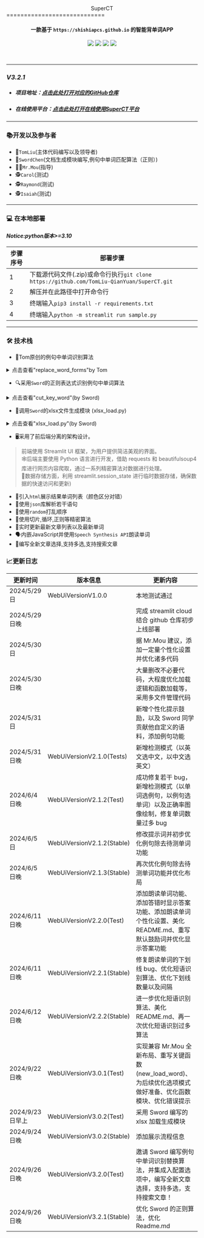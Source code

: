<center>  SuperCT  </center>
============================

#### <center> 一款基于 `https://shishiapcs.github.io` 的智能背单词APP</center>

<center>

![](https://img.shields.io/badge/SuperCT-智能背单词APP-yellow)
![](https://img.shields.io/badge/TomLiu-原创例句单词匹配算法-blue)
![](https://img.shields.io/badge/SwordChen-例句单词匹配正则算法,xlsx生成-green)
![](https://img.shields.io/badge/技术架构-前后端分离设计-red)

</center>
<br>

---

### *V3.2.1*

- ##### 项目地址：[点击此处打开对应的GitHub仓库](https://github.com/TomLiu-QianYuan/SuperCT)
- ##### 在线使用平台：[点击此处打开在线使用SuperCT平台](https://superct.streamlit.app/)

---

### 📚开发以及参与者

- 🎯`TomLiu`(主体代码编写以及领导者)
- 📝`SwordChen`(文档生成模块编写,例句中单词匹配算法（正则）)
- 👨‍🏫`Mr.Mou`(指导)
- 🕵️`Carol`(测试)
- 🕵️`Raymond`(测试)
- 🕵️`Isaiah`(测试)

----------

### 💻 在本地部署

#### *Notice:python版本>=3.10*

| 步骤序号 | 部署步骤                                                                          |
|------|-------------------------------------------------------------------------------|
| 1    | 下载源代码文件(.zip)或命令行执行`git clone https://github.com/TomLiu-QianYuan/SuperCT.git` |
| 2    | 解压并在此路径中打开命令行                                                                 |
| 3    | 终端输入`pip3 install -r requirements.txt`                                        |
| 4    | 终端输入`python -m streamlit run sample.py`                                       |

----------

### 🛠️ 技术栈</h2>

- 📘Tom原创的例句中单词识别算法

<details>

- ` 原创算法` :句子中寻找`变形单词算法`(三层递归结合大小写匹配以及字符串截断)(
  该算法是搜罗全网`代码最少`的运行`效率最高`的效果最好的算法)

<summary>点击查看"replace_word_forms"by Tom</summary>

```
def delete_all_char(string: str,
                    s_char=None) -> str:
    if s_char is None:
        s_char = ['"', "'", '[', ']', '{', '}', "\\", '|', ";", ":", "<", ">", "`", "~"]
    for i in s_char:
        string = string.replace(i, '')
    return string


def replace_word_forms(sentence: str, base_word_: str):
    result = ''
    sentence = delete_all_char(sentence)
    for word in sentence.split(" "):
        if str(word).lower().startswith(base_word_.lower()) and len(word) - len(base_word_) <= 5:
            return sentence.replace(word, 6 * "_")
    if base_word_.replace(" ", '') in sentence.split(' '):
        # print("直接返回", sentence, base_word_)
        return sentence.replace(base_word_, 6 * '_')

    else:
        sta_ = 0
        sta = 0
        sentence = sentence.replace('-', ' ')

        add_location = []
        for word in sentence.split(' '):
            for base_word in base_word_.split(' '):
                if base_word.upper() == word.upper():
                    # 检测到单词无变形
                    # print(f"word:{word}")
                    result += sentence.replace(word, 6 * "_")
                    add_location.append(word)
                    sta = 1
                    continue
                for c in range(1, 5):
                    if sta == 1:
                        break
                    for m in range(1, 5):
                        if sta_ == 1:
                            continue
                        if len(base_word) < m + 1 or len(base_word) < c + 1:
                            continue
                        if base_word[0:-c].upper() == word[0:-m].upper():
                            # 检测到单词有变形
                            # print('c', c, base_word[0:-c])
                            result += sentence.replace(word, 6 * "_")
                            add_location.append(word)
                            sta_ = 1
        if len(base_word_.split(' ')) < 2:
            return result
        # 短语定位
        result = sentence
        result_ = ''
        result = result.split(' ')
        for word_ in add_location:
            result = ["__" if word__ == word_ else word__ for word__ in result]
        for item in result:
            result_ += item + ' '
        result_ = re.sub(r'\_+', '_', result_)
        result_ = result_.replace('_ _', '_' * 6)
        result_ = result_.replace('_ _ _', '_' * 6)
        result_ = result_.replace('_ _ _ _', '_' * 6)
        # result = result_
        return result_

```

</details>

- 🔍采用`Sword`的正则表达式识别例句中单词算法

<details>
<summary>点击查看"cut_key_word"(by Sword)</summary>

```
def cut_key_word(exam_word: str, original_sentence: str) -> str:
    exam_word_change = exam_word[0:len(exam_word) - 1:1]
    pattern = f"\\b{exam_word}\\w*\\b|\\b{exam_word_change}\\w*\\b"
    r = re.sub(pattern, '______', original_sentence, flags=re.IGNORECASE)
    return r
```

</details>

- 📑调用`Sword`的xlsx文件生成模块 (xlsx_load.py)

<details>
<summary>点击查看"xlsx_load.py"(by Sword)</summary>

```
def extract_and_create_file(dict_wrong, dict_correct: dict):
    # 该函数用于处理错误单词字典和正确单词字典并生成一个类文件(xlsx格式).
    # 使用该函数需导入以下四个模块:import openpyxl; from openpyxl.utils import get_column_letter;
    # from openpyxl.styles import Font; from io import BytesIO
    # Author:Sword
    wb = openpyxl.Workbook()
    sheet = wb.active
    counter = 0
    sheet.title = "Your Word List"
    desired_width = 70
    sheet.column_dimensions[get_column_letter(1)].width = desired_width
    for key in dict_wrong.keys():
        a = sheet.cell(counter + 1, 1, key)
        b = sheet.cell(counter + 1, 2, dict_wrong[key])
        a.font = Font(color="FF0000")
        b.font = Font(color="FF0000")
        counter += 1
    for key in dict_correct.keys():
        a = sheet.cell(counter + 1, 1, key)
        b = sheet.cell(counter + 1, 2, dict_correct[key])
        a.font = Font(color="6DB33F")
        b.font = Font(color="6DB33F")
        counter += 1
    output = BytesIO()
    wb.save(output)
    output.seek(0)
    return output

```

</details>

- 🖥️采用了前后端分离的架构设计。

> 前端使用 Streamlit UI 框架，为用户提供简洁美观的界面。<br>
> 🕸️后端主要使用 Python 语言进行开发，借助 requests 和 beautifulsoup4
> 库进行网页内容爬取，通过一系列精密算法对数据进行处理。<br>
> 💾数据存储方面，利用 streamlit.session_state 进行临时数据存储，确保数据的快速访问和更新)

- 🎨引入`html`展示结果单词列表（颜色区分对错）
- 📜使用`json`库解析若干语句
- 🔀使用`random`打乱顺序
- 🧩使用切片,循环,正则等精密算法
- 📰实时更新最新文章列表以及最新单词
- 🗣️内嵌JavaScript并使用`Speech Synthesis API`朗读单词
- 📖编写全新文章选择,支持多选,支持搜索文章

### 📈更新日志

| 更新时间          | 版本信息                       | 更新内容                                                               |
|---------------|----------------------------|--------------------------------------------------------------------|
| 2024/5/29 日   | WebUiVersionV1.0.0         | 本地测试通过                                                             |
| 2024/5/29 日晚  |                            | 完成 streamlit cloud 结合 github 仓库初步上线部署                              |
| 2024/5/30 日   |                            | 据 Mr.Mou 建议，添加一定量个性化设置并优化诸多代码                                      |
| 2024/5/30 日晚  |                            | 大量删改不必要代码，大程度优化加载逻辑和函数加载等，采用多文件管理代码                                |
| 2024/5/31 日   |                            | 新增个性化提示鼓励，以及 Sword 同学贡献他自定义的语料，添加例句功能                              |
| 2024/5/31 日晚  | WebUiVersionV2.1.0(Tests)  | 新增检测模式（以英文选中文，以中文选英文）                                              |
| 2024/6/4 日晚   | WebUiVersionV2.1.2(Test)   | 成功修复若干 bug，新增检测模式（以单词选例句，以例句选单词）以及正确率图像绘制，修复单词数量过多 bug             |
| 2024/6/5 日    | WebUiVersionV2.1.2(Stable) | 修改提示词并初步优化例句除去待测单词功能                                               |
| 2024/6/5 日晚   | WebUiVersionV2.1.3(Stable) | 再次优化例句除去待测单词功能并优化布局                                                |
| 2024/6/11 日晚  | WebUiVersionV2.2.0(Test)   | 添加朗读单词功能、添加答错时显示答案功能、添加朗读单词个性化设置、美化 README.md、重写默认鼓励词并优化显示答案功能     |
| 2024/6/11 日晚  | WebUiVersionV2.2.1(Stable) | 修复朗读单词的下划线 bug、优化短语识别算法、优化下划线数量以及间隔                                |
| 2024/6/12 日晚  | WebUiVersionV2.2.2(Stable) | 进一步优化短语识别算法、美化 README.md、再一次优化短语识别过多算法                             |
| 2024/9/22 日晚  | WebUiVersionV3.0.1(Test)   | 实现兼容 Mr.Mou 全新布局、重写关键函数(new_load_word)、为后续优化选项模式做好准备、优化函数模块、优化错误提示 |
| 2024/9/23 日早上 | WebUiVersionV3.0.2(Test)   | 采用 Sword 编写的 xlsx 加载生成模块                                           |
| 2024/9/24 日晚  | WebUiVersionV3.0.2(Stable) | 添加展示流程信息                                                           |
| 2024/9/26 日晚  | WebUiVersionV3.2.0(Test)   | 邀请 Sword 编写例句中单词识别替换算法，并集成入配置选项中，编写全新文章选择，支持多选，支持搜索文章！             |
| 2024/9/26 日晚  | WebUiVersionV3.2.1(Stable) | 优化 Sword 的正则算法，优化 Readme.md                                        |